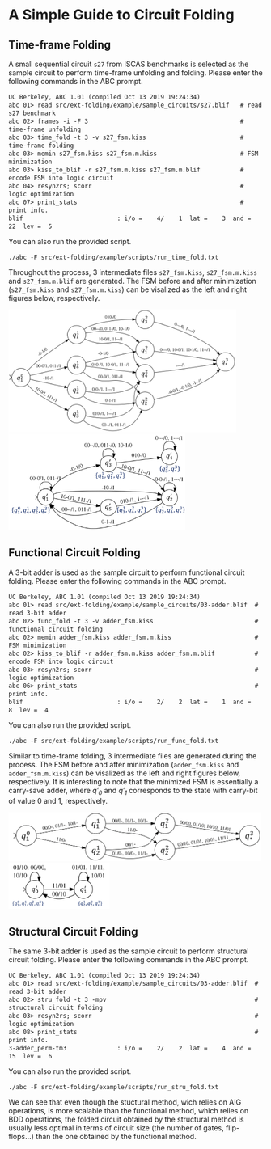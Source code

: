 # A Simple Guide to Circuit Folding

## Time-frame Folding
A small sequential circuit `s27` from ISCAS benchmarks is selected as the sample circuit to perform time-frame unfolding and folding. Please enter the following commands in the ABC prompt.
```
UC Berkeley, ABC 1.01 (compiled Oct 13 2019 19:24:34)
abc 01> read src/ext-folding/example/sample_circuits/s27.blif   # read s27 benchmark 
abc 02> frames -i -F 3                                          # time-frame unfolding 
abc 03> time_fold -t 3 -v s27_fsm.kiss                          # time-frame folding
abc 03> memin s27_fsm.kiss s27_fsm.m.kiss                       # FSM minimization
abc 03> kiss_to_blif -r s27_fsm.m.kiss s27_fsm.m.blif           # encode FSM into logic circuit
abc 04> resyn2rs; scorr                                         # logic optimization
abc 07> print_stats                                             # print info.
blif                          : i/o =    4/    1  lat =    3  and =     22  lev =  5
```
You can also run the provided script.
```
./abc -F src/ext-folding/example/scripts/run_time_fold.txt
```
Throughout the process, 3 intermediate files `s27_fsm.kiss`, `s27_fsm.m.kiss` and `s27_fsm.m.blif` are generated. The FSM before and after minimization (`s27_fsm.kiss` and `s27_fsm.m.kiss`) can be visalized as the left and right figures below, respectively.

<img src="figures/s27_fsm.png" width="450px"/> <img src="figures/s27_fsm.m.png" width="350px"/>

## Functional Circuit Folding
A 3-bit adder is used as the sample circuit to perform functional circuit folding. Please enter the following commands in the ABC prompt.
```
UC Berkeley, ABC 1.01 (compiled Oct 13 2019 19:24:34)
abc 01> read src/ext-folding/example/sample_circuits/03-adder.blif  # read 3-bit adder
abc 02> func_fold -t 3 -v adder_fsm.kiss                            # functional circuit folding
abc 02> memin adder_fsm.kiss adder_fsm.m.kiss                       # FSM minimization
abc 02> kiss_to_blif -r adder_fsm.m.kiss adder_fsm.m.blif           # encode FSM into logic circuit
abc 03> resyn2rs; scorr                                             # logic optimization
abc 06> print_stats                                                 # print info.
blif                          : i/o =    2/    2  lat =    1  and =      8  lev =  4
```
You can also run the provided script.
```
./abc -F src/ext-folding/example/scripts/run_func_fold.txt
```
Similar to time-frame folding, 3 intermediate files are generated during the process. The FSM before and after minimization (`adder_fsm.kiss` and `adder_fsm.m.kiss`) can be visalized as the left and right figures below, respectively. It is interesting to note that the minimized FSM is essentially a carry-save adder, where _q′<sub>0</sub>_ and _q′<sub>1</sub>_ corresponds to the state with carry-bit of value 0 and 1, respectively.

<img src="figures/adder_fsm.png" width="500px"/> <img src="figures/adder_fsm.m.png" width="200px"/>

## Structural Circuit Folding
The same 3-bit adder is used as the sample circuit to perform structural circuit folding. Please enter the following commands in the ABC prompt.
```
UC Berkeley, ABC 1.01 (compiled Oct 13 2019 19:24:34)
abc 01> read src/ext-folding/example/sample_circuits/03-adder.blif  # read 3-bit adder
abc 02> stru_fold -t 3 -mpv                                         # structural circuit folding
abc 03> resyn2rs; scorr                                             # logic optimization
abc 08> print_stats                                                 # print info.
3-adder_perm-tm3              : i/o =    2/    2  lat =    4  and =     15  lev =  6
```
You can also run the provided script.
```
./abc -F src/ext-folding/example/scripts/run_stru_fold.txt
```
We can see that even though the stuctural method, wich relies on AIG operations, is more scalable than the functional method, which relies on BDD operations, the folded circuit obtained by the structural method is usually less optimal in terms of circuit size (the number of gates, flip-flops...) than the one obtained by the functional method.